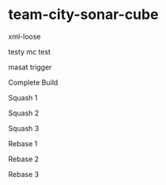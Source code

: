 # team-city-sonar-cube

xml-loose

testy mc test

masat trigger

Complete Build

Squash 1

Squash 2

Squash 3

Rebase 1

Rebase 2

Rebase 3